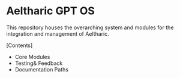 # Aeltharic GPT OS

This repository houses the overarching system and modules for the integration and management of Aeltharic.

[Contents]
- Core Modules
- Testing& Feedback
- Documentation Paths
